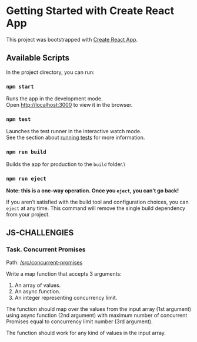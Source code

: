 # Getting Started with Create React App

This project was bootstrapped with [Create React App](https://github.com/facebook/create-react-app).

## Available Scripts

In the project directory, you can run:

### `npm start`

Runs the app in the development mode.\
Open [http://localhost:3000](http://localhost:3000) to view it in the browser.

### `npm test`

Launches the test runner in the interactive watch mode.\
See the section about [running tests](https://facebook.github.io/create-react-app/docs/running-tests) for more information.

### `npm run build`

Builds the app for production to the `build` folder.\

### `npm run eject`

**Note: this is a one-way operation. Once you `eject`, you can’t go back!**

If you aren’t satisfied with the build tool and configuration choices, you can `eject` at any time. This command will remove the single build dependency from your project.

## JS-CHALLENGIES

### Task. Concurrent Promises

Path: [/src/concurrent-promises](/src/concurrent-promises)

Write a map function that accepts 3 arguments:
  1. An array of values.
  2. An async function.
  3. An integer representing concurrency limit.

The function should map over the values from the input array (1st argument) using async function (2nd argument) with maximum number of concurrent Promises equal to concurrency limit number (3rd argument).

The function should work for any kind of values in the input array.
